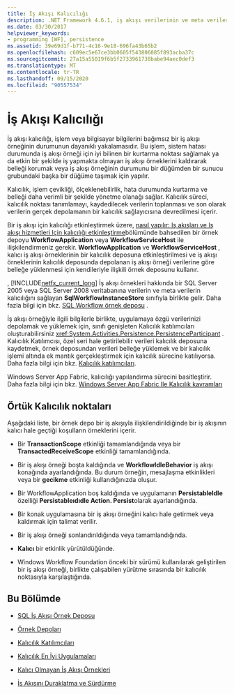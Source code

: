 ```yaml
---
title: İş Akışı Kalıcılığı
description: .NET Framework 4.6.1, iş akışı verilerinin ve meta verilerin bir SQL Server veritabanına kalıcılığını sağlayan SqlWorkflowInstanceStore sınıfını içerir.
ms.date: 03/30/2017
helpviewer_keywords:
- programming [WF], persistence
ms.assetid: 39e69d1f-b771-4c16-9e18-696fa43b65b2
ms.openlocfilehash: c609ec5e67ce3bb0605f543806085f893acba37c
ms.sourcegitcommit: 27a15a55019f6b5f2733961738babe94aec0def3
ms.translationtype: MT
ms.contentlocale: tr-TR
ms.lasthandoff: 09/15/2020
ms.locfileid: "90557534"
---
```

# <a name="workflow-persistence"></a>İş Akışı Kalıcılığı
İş akışı kalıcılığı, işlem veya bilgisayar bilgilerini bağımsız bir iş akışı örneğinin durumunun dayanıklı yakalamasıdır. Bu işlem, sistem hatası durumunda iş akışı örneği için iyi bilinen bir kurtarma noktası sağlamak ya da etkin bir şekilde iş yapmakta olmayan iş akışı örneklerini kaldırarak belleği korumak veya iş akışı örneğinin durumunu bir düğümden bir sunucu grubundaki başka bir düğüme taşımak için yapılır.  
  
 Kalıcılık, işlem çevikliği, ölçeklenebilirlik, hata durumunda kurtarma ve belleği daha verimli bir şekilde yönetme olanağı sağlar. Kalıcılık süreci, kalıcılık noktası tanımlamayı, kaydedilecek verilerin toplanması ve son olarak verilerin gerçek depolamanın bir kalıcılık sağlayıcısına devredilmesi içerir.  
  
 Bir iş akışı için kalıcılığı etkinleştirmek üzere, [nasıl yapılır: Iş akışları ve Iş akışı hizmetleri Için kalıcılığı etkinleştirme](how-to-enable-persistence-for-workflows-and-workflow-services.md)bölümünde bahsedilen bir örnek depoyu **WorkflowApplication** veya **WorkflowServiceHost** ile ilişkilendirmeniz gerekir. **WorkflowApplication** ve **WorkflowServiceHost** , kalıcı iş akışı örneklerinin bir kalıcılık deposuna etkinleştirilmesi ve iş akışı örneklerinin kalıcılık deposunda depolanan iş akışı örneği verilerine göre belleğe yüklenmesi için kendileriyle ilişkili örnek deposunu kullanır.  
  
 , [!INCLUDE[netfx_current_long](../../../includes/netfx-current-long-md.md)] İş akışı örnekleri hakkında bir SQL Server 2005 veya SQL Server 2008 veritabanına verilerin ve meta verilerin kalıcılığını sağlayan **SqlWorkflowInstanceStore** sınıfıyla birlikte gelir. Daha fazla bilgi için bkz. [SQL Workflow örnek deposu](sql-workflow-instance-store.md) .  
  
 İş akışı örneğiyle ilgili bilgilerle birlikte, uygulamaya özgü verilerinizi depolamak ve yüklemek için, sınıfı genişleten Kalıcılık katılımcıları oluşturabilirsiniz <xref:System.Activities.Persistence.PersistenceParticipant> . Kalıcılık Katılımcısı, özel seri hale getirilebilir verileri kalıcılık deposuna kaydetmek, örnek deposundan verileri belleğe yüklemek ve bir kalıcılık işlemi altında ek mantık gerçekleştirmek için kalıcılık sürecine katılıyorsa. Daha fazla bilgi için bkz. [Kalıcılık katılımcıları](persistence-participants.md).  
  
 Windows Server App Fabric, kalıcılığı yapılandırma sürecini basitleştirir. Daha fazla bilgi için bkz. [Windows Server App Fabric Ile Kalıcılık kavramları](/previous-versions/appfabric/ee677272(v=azure.10))  
  
## <a name="implicit-persistence-points"></a>Örtük Kalıcılık noktaları  
 Aşağıdaki liste, bir örnek depo bir iş akışıyla ilişkilendirildiğinde bir iş akışının kalıcı hale geçtiği koşulların örneklerini içerir.  
  
- Bir **TransactionScope** etkinliği tamamlandığında veya bir **TransactedReceiveScope** etkinliği tamamlandığında.  
  
- Bir iş akışı örneği boşta kaldığında ve **WorkflowIdleBehavior** iş akışı konağında ayarlandığında. Bu durum örneğin, mesajlaşma etkinlikleri veya bir **gecikme** etkinliği kullandığınızda oluşur.  
  
- Bir WorkflowApplication boş kaldığında ve uygulamanın **PersistableIdle** özelliği **Persistableıdıdle Action. Persist**olarak ayarlandığında.  
  
- Bir konak uygulamasına bir iş akışı örneğini kalıcı hale getirmek veya kaldırmak için talimat verilir.  
  
- Bir iş akışı örneği sonlandırıldığında veya tamamlandığında.  
  
- **Kalıcı** bir etkinlik yürütüldüğünde.  
  
- Windows Workflow Foundation önceki bir sürümü kullanılarak geliştirilen bir iş akışı örneği, birlikte çalışabilen yürütme sırasında bir kalıcılık noktasıyla karşılaştığında.  
  
## <a name="in-this-section"></a>Bu Bölümde  
  
- [SQL İş Akışı Örnek Deposu](sql-workflow-instance-store.md)  
  
- [Örnek Depoları](instance-stores.md)  
  
- [Kalıcılık Katılımcıları](persistence-participants.md)  
  
- [Kalıcılık En İyi Uygulamaları](persistence-best-practices.md)  
  
- [Kalıcı Olmayan İş Akışı Örnekleri](non-persisted-workflow-instances.md)  
  
- [İş Akışını Duraklatma ve Sürdürme](pausing-and-resuming-a-workflow.md)
